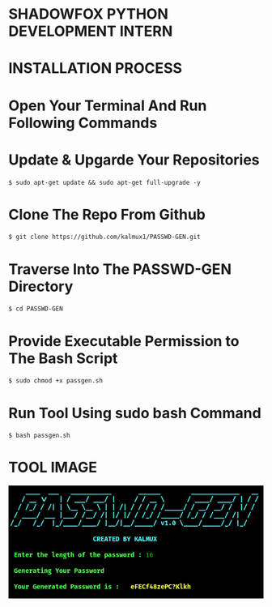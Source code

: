 # SHADOWFOX PYTHON DEVELOPMENT INTERN



# **INSTALLATION PROCESS**

# Open Your Terminal And Run Following Commands


# **Update & Upgarde Your Repositories**
    $ sudo apt-get update && sudo apt-get full-upgrade -y
# **Clone The Repo From Github** 
    $ git clone https://github.com/kalmux1/PASSWD-GEN.git
# **Traverse Into The PASSWD-GEN Directory**
    $ cd PASSWD-GEN
# **Provide Executable Permission to The Bash Script**
    $ sudo chmod +x passgen.sh
# **Run Tool Using sudo bash Command** 
    $ bash passgen.sh  



# **TOOL IMAGE**
![image](https://github.com/kalmux1/PASSWD-GEN/blob/main/assets/Tool.png)
